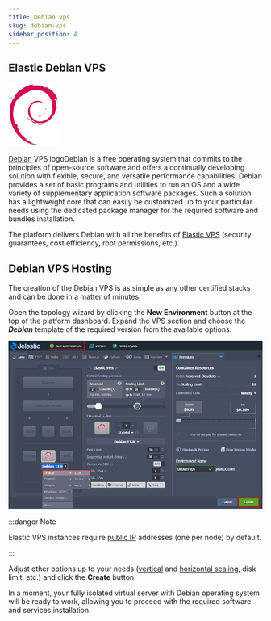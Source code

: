 ```yaml
---
title: Debian vps
slug: debian-vps
sidebar_position: 4
---
```


## Elastic Debian VPS

<div style={{
    display: 'grid',
    gridTemplateColumns: '0.15fr 1fr'
}}>
<div>

![Locale Dropdown](./img/DebianVPS/01-debian-logo-vps.png)

</div>

<div>

[Debian](https://www.debian.org/) VPS logoDebian is a free operating system that commits to the principles of open-source software and offers a continually developing solution with flexible, secure, and versatile performance capabilities. Debian provides a set of basic programs and utilities to run an OS and a wide variety of supplementary application software packages. Such a solution has a lightweight core that can easily be customized up to your particular needs using the dedicated package manager for the required software and bundles installation.

</div>

</div>

The platform delivers Debian with all the benefits of [Elastic VPS](/docs/elastic-vps/elastic-vps-overview/general-information) (security guarantees, cost efficiency, root permissions, etc.).

## Debian VPS Hosting

The creation of the Debian VPS is as simple as any other certified stacks and can be done in a matter of minutes.

Open the topology wizard by clicking the **New Environment** button at the top of the platform dashboard. Expand the VPS section and choose the **_Debian_** template of the required version from the available options.

<div style={{
    display:'flex',
    justifyContent: 'center',
    margin: '0 0 1rem 0'
}}>

![Locale Dropdown](./img/DebianVPS/02-create-debian-vps.png)

</div>

:::danger Note

Elastic VPS instances require [public IP](/docs/application-setting/external-access-to-applications/public-ip) addresses (one per node) by default.

:::

Adjust other options up to your needs ([vertical](/docs/application-setting/scaling-and-clustering/automatic-vertical-scaling) and [horizontal scaling](/docs/application-setting/scaling-and-clustering/horizontal-scaling), disk limit, etc.) and click the **Create** button.

In a moment, your fully isolated virtual server with Debian operating system will be ready to work, allowing you to proceed with the required software and services installation.
